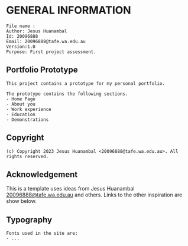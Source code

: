  # GENERAL INFORMATION
    File name : 
    Author: Jesus Huanambal  
    Id: 20096888
    Email: 20096888@tafe.wa.edu.au
    Version:1.0
    Purpose: First project assessment.

## Portfolio Prototype
    This project contains a prototype for my personal portfolio.
    
    The prototype contains the following sections.
    - Home Page
    - About you
    - Work experience
    - Education
    - Demonstrations
## Copyright
    (c) Copyright 2023 Jesus Huanambal <20096888@tafe.wa.edu.au>. All rights reserved.

## Acknowledgement 
This is a template uses ideas from Jesus Huanambal
<20096888@tafe.wa.edu.au>  and others. Links to the other inspiration are show below.

## Typography
    Fonts used in the site are:
    - ...



  